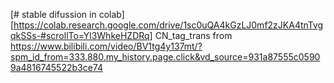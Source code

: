 [# stable difussion in colab][https://colab.research.google.com/drive/1sc0uQA4kGzLJ0mf2zJKA4tnTvgqkSSs-#scrollTo=Yl3WhkeHZDRq]
CN_tag_trans  from https://www.bilibili.com/video/BV1tg4y137mt/?spm_id_from=333.880.my_history.page.click&vd_source=931a87555c05909a4816745522b3ce74
